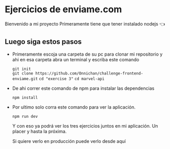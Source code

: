 # Ejercicios de enviame.com

Bienvenido a mi proyecto
Primeramente tiene que tener instalado nodejs 👈

## Luego siga estos pasos

<ul>
  <li>Primeramente escoja una carpeta de su pc para clonar mi repositorio y ahi en esa carpeta abra un terminal y escriba este comando </li>
  
  `git init`<br/>
  `git clone https://github.com/Onnichan/challenge-frontend-enviame.git`
  `cd "exercise 3"`
  `cd marvel-api`

  <li>De ahi correr este comando de npm para instalar las dependencias</li>
  
  `npm install`<br />
  <li>Por ultimo solo corra este comando para ver la aplicación.</li>

  `npm run dev`

  Y con eso ya podrá ver los tres ejercicios juntos en mi aplicación. Un placer y hasta la próxima.

  Si quiere verlo en producción puede verlo desde aquí
</ul>
